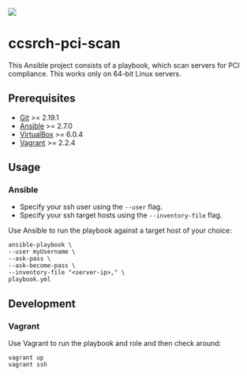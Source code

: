![](https://github.com/acodefella/ansible-security-ccsrch-pci-scan/workflows/CI/badge.svg)

# ccsrch-pci-scan
This Ansible project consists of a playbook, which scan servers for PCI compliance. This works only on 64-bit Linux servers.


## Prerequisites
* [Git](https://git-scm.com/) >= 2.19.1
* [Ansible](https://www.ansible.com/) >= 2.7.0
* [VirtualBox](https://www.virtualbox.org/) >= 6.0.4
* [Vagrant](https://www.vagrantup.com/) >= 2.2.4

## Usage
### Ansible
* Specify your ssh user using the `--user` flag.
* Specify your ssh target hosts using the `--inventory-file` flag.

Use Ansible to run the playbook against a target host of your choice:
```
ansible-playbook \
--user myUsername \
--ask-pass \
--ask-become-pass \
--inventory-file "<server-ip>," \
playbook.yml
```

## Development
### Vagrant
Use Vagrant to run the playbook and role and then check around:
```
vagrant up
vagrant ssh
```
